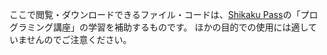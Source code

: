 ここで閲覧・ダウンロードできるファイル・コードは、[Shikaku Pass](https://shikakupass.com/)の「プログラミング講座」の学習を補助するものです。
ほかの目的での使用には適していませんのでご注意ください。
